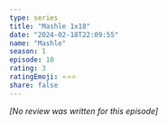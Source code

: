```yaml
---
type: series
title: "Mashle 1x18"
date: "2024-02-18T22:09:55"
name: "Mashle"
season: 1
episode: 18
rating: 3
ratingEmoji: ⭐️⭐️⭐️
share: false
---
```


_[No review was written for this episode]_
